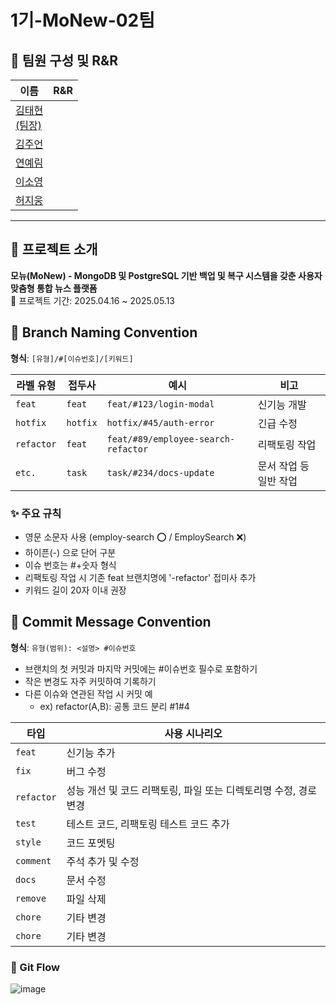 # 1기-MoNew-02팀

## 👥 팀원 구성 및 R&R

| 이름     | R&R                                                                 |
|----------|----------------------------------------------------------------------|
| [김태현<br>(팀장)](https://github.com/9taetae9) | |
| [김주언](https://github.com/wndjs803) |  |
| [연예림](https://github.com/yinneu) |  |
| [이소영](https://github.com/gitSoyoungLee) | |
| [허지웅](https://github.com/kiki1875b) |  |

---
## 📝 프로젝트 소개
**모뉴(MoNew) - MongoDB 및 PostgreSQL 기반 백업 및 복구 시스템을 갖춘 사용자 맞춤형 통합 뉴스 플랫폼**  
📆 프로젝트 기간: 2025.04.16 ~ 2025.05.13  

## 🌿 Branch Naming Convention

**형식**: `[유형]/#[이슈번호]/[키워드]`

| 라벨 유형    | 접두사   | 예시                                   | 비고                     |
|--------------|----------|----------------------------------------|--------------------------|
| `feat`       | `feat`   | `feat/#123/login-modal`                | 신기능 개발             |
| `hotfix`     | `hotfix` | `hotfix/#45/auth-error`                | 긴급 수정               |
| `refactor`   | `feat`   | `feat/#89/employee-search-refactor`    | 리팩토링 작업           |
| `etc.`  | `task`   | `task/#234/docs-update`                | 문서 작업 등 일반 작업  |

### ✨ 주요 규칙
- 영문 소문자 사용 (employ-search ⭕ / EmploySearch ❌)
- 하이픈(-) 으로 단어 구분
- 이슈 번호는 #+숫자 형식
- 리팩토링 작업 시 기존 feat 브랜치명에 '-refactor' 접미사 추가
- 키워드 길이 20자 이내 권장

## 💬 Commit Message Convention
**형식**: `유형(범위): <설명> #이슈번호`
- 브랜치의 첫 커밋과 마지막 커밋에는 #이슈번호 필수로 포함하기
- 작은 변경도 자주 커밋하여 기록하기
- 다른 이슈와 연관된 작업 시 커밋 예
  - ex) refactor(A,B): 공통 코드 분리 #1#4

| 타입     | 사용 시나리오 |
|----------|---------------|
| `feat`   | 신기능 추가 |
| `fix`    | 버그 수정 |
| `refactor`| 성능 개선 및 코드 리팩토링, 파일 또는 디렉토리명 수정, 경로 변경 |
| `test`	 | 테스트 코드, 리팩토링 테스트 코드 추가 |
| `style`	 | 코드 포멧팅 |
| `comment`	 | 주석 추가 및 수정 |
| `docs`	 | 문서 수정 |
| `remove`	 | 파일 삭제 |
| `chore`  | 기타 변경 |
| `chore`  | 기타 변경 |

### 🔄 Git Flow
![image](https://github.com/user-attachments/assets/6ae847b8-b30d-4d5f-85dc-5c0099a3ced7)
